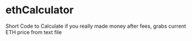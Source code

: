 # ethCalculator
Short Code to Calculate if you really made money after fees, grabs current ETH price from text file
